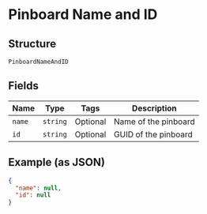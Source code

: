 
# Pinboard Name and ID

## Structure

`PinboardNameAndID`

## Fields

| Name | Type | Tags | Description |
|  --- | --- | --- | --- |
| `name` | `string` | Optional | Name of the pinboard |
| `id` | `string` | Optional | GUID of the pinboard |

## Example (as JSON)

```json
{
  "name": null,
  "id": null
}
```


